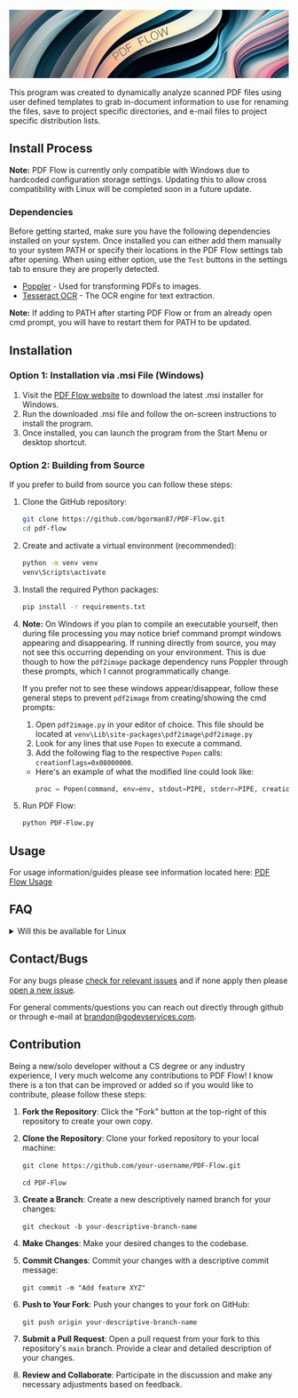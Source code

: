 ![PDF Flow Banner](assets/icons/repo%20banner.png)

This program was created to dynamically analyze scanned PDF files using user defined templates to grab in-document information to use for renaming the files, save to project specific directories, and e-mail files to project specific distribution lists.

## Install Process

**Note:** PDF Flow is currently only compatible with Windows due to hardcoded configuration storage settings. Updating this to allow cross compatibility with Linux will be completed soon in a future update.

### Dependencies

Before getting started, make sure you have the following dependencies installed on your system. Once installed you can either add them manually to your system PATH or specify their locations in the PDF Flow settings tab after opening. When using either option, use the `Test` buttons in the settings tab to ensure they are properly detected.

- [Poppler](https://pdf2image.readthedocs.io/en/latest/installation.html#installing-poppler) - Used for transforming PDFs to images.
- [Tesseract OCR](https://tesseract-ocr.github.io/tessdoc/Installation.html) - The OCR engine for text extraction.

**Note:** If adding to PATH after starting PDF Flow or from an already open cmd prompt, you will have to restart them for PATH to be updated.
## Installation

### Option 1: Installation via .msi File (Windows)

1. Visit the [PDF Flow website](https://pdfflow.godevservices.com) to download the latest .msi installer for Windows.
2. Run the downloaded .msi file and follow the on-screen instructions to install the program.
3. Once installed, you can launch the program from the Start Menu or desktop shortcut.

### Option 2: Building from Source

If you prefer to build from source you can follow these steps:

1. Clone the GitHub repository:

    ```bash
    git clone https://github.com/bgorman87/PDF-Flow.git
    cd pdf-flow
    ```

2. Create and activate a virtual environment (recommended):

    ```bash
    python -m venv venv
    venv\Scripts\activate
    ```

3. Install the required Python packages:

    ```bash
    pip install -r requirements.txt
    ```

4. **Note:** On Windows if you plan to compile an executable yourself, then during file processing you may notice brief command prompt windows appearing and disappearing. If running directly from source, you may not see this occurring depending on your environment. This is due though to how the `pdf2image` package dependency runs Poppler through these prompts, which I cannot programmatically change.

   If you prefer not to see these windows appear/disappear, follow these general steps to prevent `pdf2image` from creating/showing the cmd prompts:

   1. Open `pdf2image.py` in your editor of choice. This file should be located at `venv\Lib\site-packages\pdf2image\pdf2image.py`
   2. Look for any lines that use `Popen` to execute a command.
   3. Add the following flag to the respective `Popen` calls: `creationflags=0x08000000`.

   * Here's an example of what the modified line could look like:
     ```python
     proc = Popen(command, env=env, stdout=PIPE, stderr=PIPE, creationflags=0x08000000)
     ```


5. Run PDF Flow:

    ```bash
    python PDF-Flow.py
    ```

## Usage

For usage information/guides please see information located here: [PDF Flow Usage](https://pdfflow.godevservices.com/usage)

## FAQ

<details>
  <summary>Will this be available for Linux</summary>
      A: Currently have updating for cross compatibility on my list of things to do. Majority of this was created in Linux so not much to change. Should be available soon. 
</details>

## Contact/Bugs

For any bugs please [check for relevant issues](https://github.com/bgorman87/PDF-Flow/issues) and if none apply then please [open a new issue](https://github.com/bgorman87/PDF-Flow/issues/new).

For general comments/questions you can reach out directly through github or through e-mail at [brandon@godevservices.com](mailto:brandon@godevservices.com).

## Contribution

Being a new/solo developer without a CS degree or any industry experience, I very much welcome any contributions to PDF Flow! I know there is a ton that can be improved or added so if you would like to contribute, please follow these steps:

1. **Fork the Repository**: Click the "Fork" button at the top-right of this repository to create your own copy.

2. **Clone the Repository**: Clone your forked repository to your local machine:

    `git clone https://github.com/your-username/PDF-Flow.git`

    `cd PDF-Flow`

3. **Create a Branch**: Create a new descriptively named branch for your changes:

    `git checkout -b your-descriptive-branch-name`

4. **Make Changes**: Make your desired changes to the codebase.

5. **Commit Changes**: Commit your changes with a descriptive commit message:

    `git commit -m "Add feature XYZ"`

6. **Push to Your Fork**: Push your changes to your fork on GitHub:

    `git push origin your-descriptive-branch-name`

7. **Submit a Pull Request**: Open a pull request from your fork to this repository's `main` branch. Provide a clear and detailed description of your changes.

8. **Review and Collaborate**: Participate in the discussion and make any necessary adjustments based on feedback.

